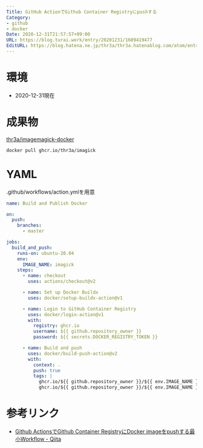 ```yaml
---
Title: GitHub ActionでGithub Container Registryにpushする
Category:
- github
- docker
Date: 2020-12-31T21:57:57+09:00
URL: https://blog.turai.work/entry/20201231/1609419477
EditURL: https://blog.hatena.ne.jp/thr3a/thr3a.hatenablog.com/atom/entry/26006613672511806
---
```


# 環境

- 2020-12-31現在

# 成果物

[thr3a/imagemagick-docker](https://github.com/thr3a/imagemagick-docker)


```
docker pull ghcr.io/thr3a/imagick
```

# YAML

.github/workflows/action.ymlを用意

```yaml
name: Build and Publish Docker

on:
  push:
    branches:
      - master

jobs:
  build_and_push:
    runs-on: ubuntu-20.04
    env:
      IMAGE_NAME: imagick
    steps:
      - name: checkout
        uses: actions/checkout@v2

      - name: Set up Docker Buildx
        uses: docker/setup-buildx-action@v1

      - name: Login to GitHub Container Registry
        uses: docker/login-action@v1
        with:
          registry: ghcr.io
          username: ${{ github.repository_owner }}
          password: ${{ secrets.DOCKER_REGISTRY_TOKEN }}

      - name: Build and push
        uses: docker/build-push-action@v2
        with:
          context: .
          push: true
          tags: |
            ghcr.io/${{ github.repository_owner }}/${{ env.IMAGE_NAME }}:latest
            ghcr.io/${{ github.repository_owner }}/${{ env.IMAGE_NAME }}:1.0.0
```

# 参考リンク

- [Github ActionsでGithub Container RegistryにDocker imageをpushする最小Workflow - Qiita](https://qiita.com/kawakawaryuryu/items/b0291c1bc1141a535263)
